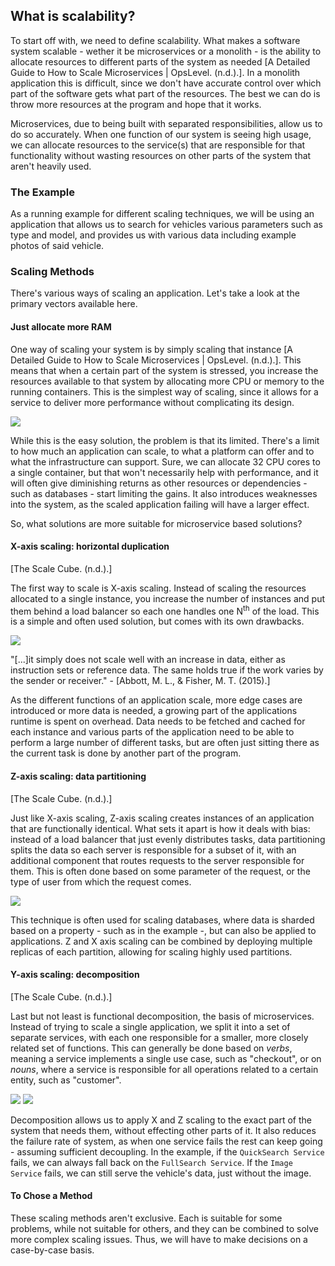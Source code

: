 ## What is scalability?

To start off with, we need to define scalability.
What makes a software system scalable - wether it be microservices or a monolith - is the ability to allocate resources
to different parts of the system as needed [A Detailed Guide to How to Scale Microservices | OpsLevel. (n.d.).].
In a monolith application this is difficult, since we don't have accurate control over which part of the software gets
what part of the resources.
The best we can do is throw more resources at the program and hope that it works.

Microservices, due to being built with separated responsibilities, allow us to do so accurately.
When one function of our system is seeing high usage, we can allocate resources to the service(s) that are responsible
for that functionality without wasting resources on other parts of the system that aren't heavily used.

### The Example

As a running example for different scaling techniques, we will be using an application that allows us to search for
vehicles various parameters such as type and model, and provides us with various data including example photos of said
vehicle.

### Scaling Methods

There's various ways of scaling an application.
Let's take a look at the primary vectors available here.

#### Just allocate more RAM

One way of scaling your system is by simply scaling that
instance [A Detailed Guide to How to Scale Microservices | OpsLevel. (n.d.).].
This means that when a certain part of the system is stressed, you increase the resources available to that system by
allocating more CPU or memory to the running containers.
This is the simplest way of scaling, since it allows for a service to deliver more performance without complicating its
design.

![](embed:rs_scale_mon)

While this is the easy solution, the problem is that its limited.
There's a limit to how much an application can scale, to what a platform can offer and to what the infrastructure can
support.
Sure, we can allocate 32 CPU cores to a single container, but that won't necessarily help with performance, and it will
often give diminishing returns as other resources or dependencies - such as databases - start limiting the gains.
It also introduces weaknesses into the system, as the scaled application failing will have a larger effect.

So, what solutions are more suitable for microservice based solutions?

#### X-axis scaling: horizontal duplication

[The Scale Cube. (n.d.).]

The first way to scale is X-axis scaling.
Instead of scaling the resources allocated to a single instance, you increase the number of instances and put them
behind a load balancer so each one handles one N<sup>th</sup> of the load.
This is a simple and often used solution, but comes with its own drawbacks.

![](embed:rs_scale_x)

"[...]it simply does not scale well with an increase in data,
either as instruction sets or reference data. The same holds true if the work varies by the sender or
receiver." - [Abbott, M. L., & Fisher, M. T. (2015).]

As the different functions of an application scale, more edge cases are introduced or more data is needed, a growing
part of the applications runtime is spent on overhead.
Data needs to be fetched and cached for each instance and various parts of the application need to be able to perform a
large number of different tasks, but are often just sitting there as the current task is done by another part of the
program.

#### Z-axis scaling: data partitioning

[The Scale Cube. (n.d.).]

Just like X-axis scaling, Z-axis scaling creates instances of an application that are functionally identical.
What sets it apart is how it deals with bias: instead of a load balancer that just evenly distributes tasks, data
partitioning splits the data so each server is responsible for a subset of it, with an additional component that routes
requests to the server responsible for them.
This is often done based on some parameter of the request, or the type of user from which the request comes.

![](embed:rs_scale_z)

This technique is often used for scaling databases, where data is sharded based on a property - such as in the
example -, but can also be applied to applications.
Z and X axis scaling can be combined by deploying multiple replicas of each partition, allowing for scaling highly used
partitions.

#### Y-axis scaling: decomposition

[The Scale Cube. (n.d.).]

Last but not least is functional decomposition, the basis of microservices.
Instead of trying to scale a single application, we split it into a set of separate services, with each one responsible
for a smaller, more closely related set of functions.
This can generally be done based on *verbs*, meaning a service implements a single use case, such as "checkout", or on
*nouns*, where a service is responsible for all operations related to a certain entity, such as "customer".

![](embed:rs_scale_y_fs)
![](embed:rs_scale_y_qs)

Decomposition allows us to apply X and Z scaling to the exact part of the system that needs them, without effecting
other parts of it.
It also reduces the failure rate of system, as when one service fails the rest can keep going - assuming sufficient
decoupling.
In the example, if the `QuickSearch Service` fails, we can always fall back on the `FullSearch Service`.
If the `Image Service` fails, we can still serve the vehicle's data, just without the image.

#### To Chose a Method

These scaling methods aren't exclusive.
Each is suitable for some problems, while not suitable for others, and they can be combined to solve more complex
scaling issues.
Thus, we will have to make decisions on a case-by-case basis.

